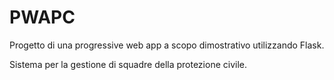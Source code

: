 # PWAPC

Progetto di una progressive web app a scopo dimostrativo utilizzando Flask.

Sistema per la gestione di squadre della protezione civile.
